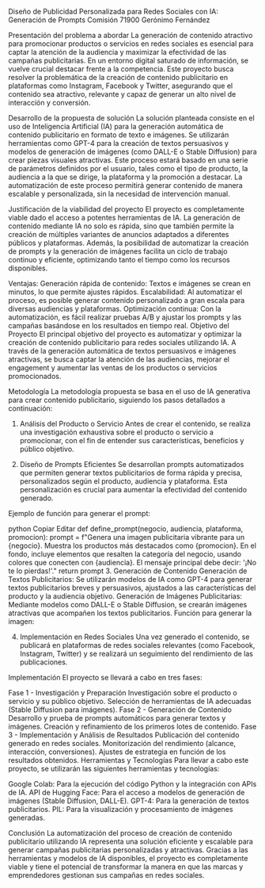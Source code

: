 Diseño de Publicidad Personalizada para Redes Sociales con IA: Generación de Prompts
Comisión 71900
Gerónimo Fernández

Presentación del problema a abordar
La generación de contenido atractivo para promocionar productos o servicios en redes sociales es esencial para captar la atención de la audiencia y maximizar la efectividad de las campañas publicitarias. En un entorno digital saturado de información, se vuelve crucial destacar frente a la competencia. Este proyecto busca resolver la problemática de la creación de contenido publicitario en plataformas como Instagram, Facebook y Twitter, asegurando que el contenido sea atractivo, relevante y capaz de generar un alto nivel de interacción y conversión.

Desarrollo de la propuesta de solución
La solución planteada consiste en el uso de Inteligencia Artificial (IA) para la generación automática de contenido publicitario en formato de texto e imágenes. Se utilizarán herramientas como GPT-4 para la creación de textos persuasivos y modelos de generación de imágenes (como DALL-E o Stable Diffusion) para crear piezas visuales atractivas. Este proceso estará basado en una serie de parámetros definidos por el usuario, tales como el tipo de producto, la audiencia a la que se dirige, la plataforma y la promoción a destacar. La automatización de este proceso permitirá generar contenido de manera escalable y personalizada, sin la necesidad de intervención manual.

Justificación de la viabilidad del proyecto
El proyecto es completamente viable dado el acceso a potentes herramientas de IA. La generación de contenido mediante IA no solo es rápida, sino que también permite la creación de múltiples variantes de anuncios adaptados a diferentes públicos y plataformas. Además, la posibilidad de automatizar la creación de prompts y la generación de imágenes facilita un ciclo de trabajo continuo y eficiente, optimizando tanto el tiempo como los recursos disponibles.

Ventajas:
Generación rápida de contenido: Textos e imágenes se crean en minutos, lo que permite ajustes rápidos.
Escalabilidad: Al automatizar el proceso, es posible generar contenido personalizado a gran escala para diversas audiencias y plataformas.
Optimización continua: Con la automatización, es fácil realizar pruebas A/B y ajustar los prompts y las campañas basándose en los resultados en tiempo real.
Objetivo del Proyecto
El principal objetivo del proyecto es automatizar y optimizar la creación de contenido publicitario para redes sociales utilizando IA. A través de la generación automática de textos persuasivos e imágenes atractivas, se busca captar la atención de las audiencias, mejorar el engagement y aumentar las ventas de los productos o servicios promocionados.

Metodología
La metodología propuesta se basa en el uso de IA generativa para crear contenido publicitario, siguiendo los pasos detallados a continuación:

1. Análisis del Producto o Servicio
Antes de crear el contenido, se realiza una investigación exhaustiva sobre el producto o servicio a promocionar, con el fin de entender sus características, beneficios y público objetivo.

2. Diseño de Prompts Eficientes
Se desarrollan prompts automatizados que permiten generar textos publicitarios de forma rápida y precisa, personalizados según el producto, audiencia y plataforma. Esta personalización es crucial para aumentar la efectividad del contenido generado.

Ejemplo de función para generar el prompt:

python
Copiar
Editar
def define_prompt(negocio, audiencia, plataforma, promocion):
    prompt = f"Genera una imagen publicitaria vibrante para un {negocio}. Muestra los productos más destacados como {promocion}. En el fondo, incluye elementos que resalten la categoría del negocio, usando colores que conecten con {audiencia}. El mensaje principal debe decir: '¡No te lo pierdas!'."
    return prompt
3. Generación de Contenido
Generación de Textos Publicitarios: Se utilizarán modelos de IA como GPT-4 para generar textos publicitarios breves y persuasivos, ajustados a las características del producto y la audiencia objetivo.
Generación de Imágenes Publicitarias: Mediante modelos como DALL-E o Stable Diffusion, se crearán imágenes atractivas que acompañen los textos publicitarios.
Función para generar la imagen:

4. Implementación en Redes Sociales
Una vez generado el contenido, se publicará en plataformas de redes sociales relevantes (como Facebook, Instagram, Twitter) y se realizará un seguimiento del rendimiento de las publicaciones.

Implementación
El proyecto se llevará a cabo en tres fases:

Fase 1 - Investigación y Preparación
Investigación sobre el producto o servicio y su público objetivo.
Selección de herramientas de IA adecuadas (Stable Diffusion para imágenes).
Fase 2 - Generación de Contenido
Desarrollo y prueba de prompts automáticos para generar textos y imágenes.
Creación y refinamiento de los primeros lotes de contenido.
Fase 3 - Implementación y Análisis de Resultados
Publicación del contenido generado en redes sociales.
Monitorización del rendimiento (alcance, interacción, conversiones).
Ajustes de estrategia en función de los resultados obtenidos.
Herramientas y Tecnologías
Para llevar a cabo este proyecto, se utilizarán las siguientes herramientas y tecnologías:

Google Colab: Para la ejecución del código Python y la integración con APIs de IA.
API de Hugging Face: Para el acceso a modelos de generación de imágenes (Stable Diffusion, DALL-E).
GPT-4: Para la generación de textos publicitarios.
PIL: Para la visualización y procesamiento de imágenes generadas.

Conclusión
La automatización del proceso de creación de contenido publicitario utilizando IA representa una solución eficiente y escalable para generar campañas publicitarias personalizadas y atractivas. Gracias a las herramientas y modelos de IA disponibles, el proyecto es completamente viable y tiene el potencial de transformar la manera en que las marcas y emprendedores gestionan sus campañas en redes sociales.
